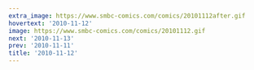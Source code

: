```yaml
---
extra_image: https://www.smbc-comics.com/comics/20101112after.gif
hovertext: '2010-11-12'
image: https://www.smbc-comics.com/comics/20101112.gif
next: '2010-11-13'
prev: '2010-11-11'
title: '2010-11-12'
---
```

